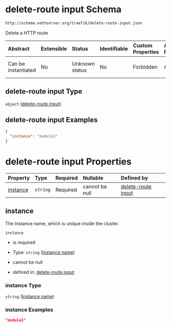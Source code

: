 # delete-route input Schema

```txt
http://schema.nethserver.org/traefik/delete-route-input.json
```

Delete a HTTP route

| Abstract            | Extensible | Status         | Identifiable | Custom Properties | Additional Properties | Access Restrictions | Defined In                                                                        |
| :------------------ | :--------- | :------------- | :----------- | :---------------- | :-------------------- | :------------------ | :-------------------------------------------------------------------------------- |
| Can be instantiated | No         | Unknown status | No           | Forbidden         | Allowed               | none                | [delete-route-input.json](traefik/delete-route-input.json "open original schema") |

## delete-route input Type

`object` ([delete-route input](delete-route-input.md))

## delete-route input Examples

```json
{
  "instance": "module1"
}
```

# delete-route input Properties

| Property              | Type     | Required | Nullable       | Defined by                                                                                                                                               |
| :-------------------- | :------- | :------- | :------------- | :------------------------------------------------------------------------------------------------------------------------------------------------------- |
| [instance](#instance) | `string` | Required | cannot be null | [delete-route input](delete-route-input-properties-instance-name.md "http://schema.nethserver.org/traefik/delete-route-input.json#/properties/instance") |

## instance

The instance name, which is unique inside the cluster.

`instance`

* is required

* Type: `string` ([Instance name](delete-route-input-properties-instance-name.md))

* cannot be null

* defined in: [delete-route input](delete-route-input-properties-instance-name.md "http://schema.nethserver.org/traefik/delete-route-input.json#/properties/instance")

### instance Type

`string` ([Instance name](delete-route-input-properties-instance-name.md))

### instance Examples

```json
"module1"
```
